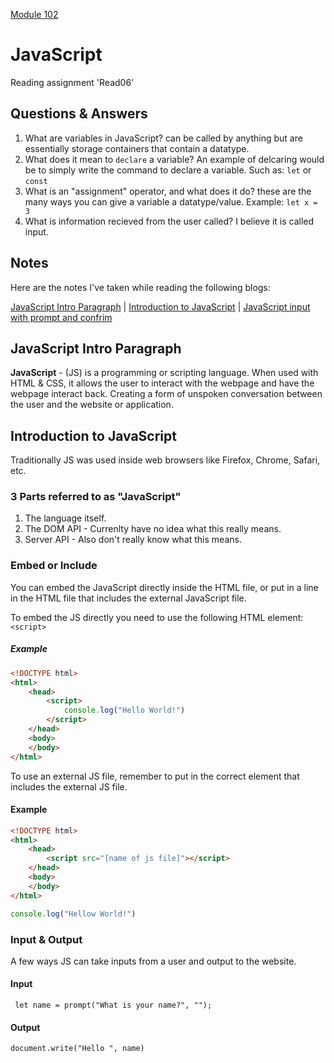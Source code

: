 [Module 102](../README)
# JavaScript

Reading assignment 'Read06'

## Questions & Answers

1. What are variables in JavaScript? can be called by anything but are essentially storage containers that contain a datatype.
2. What does it mean to `declare` a variable? An example of delcaring would be to simply write the command to declare a variable. Such as: `let` or `const`
3. What is an "assignment" operator, and what does it do? these are the many ways you can give a variable a datatype/value. Example: `let x = 3`
4. What is information recieved from the user called? I believe it is called input.

## Notes

Here are the notes I've taken while reading the following blogs:

[JavaScript Intro Paragraph](https://developer.mozilla.org/en-US/docs/Web/JavaScript) \| [Introduction to JavaScript](https://code-maven.com/introduction-to-javascript) \| [JavaScript input with prompt and confrim](https://code-maven.com/javascript-input-with-prompt-and-confirm)

## JavaScript Intro Paragraph

**JavaScript** - (JS) is a programming or scripting language. When used with HTML & CSS, it allows the user to interact with the webpage and have the webpage interact back. Creating a form of unspoken conversation between the user and the website or application.

## Introduction to JavaScript

Traditionally JS was used inside web browsers like Firefox, Chrome, Safari, etc.

### 3 Parts referred to as "JavaScript"

1. The language itself.
2. The DOM API - Currenlty have no idea what this really means.
3. Server API - Also don't really know what this means.

### Embed or Include

You can embed the JavaScript directly inside the HTML file, or put in a line in the HTML file that includes the external JavaScript file. 

To embed the JS directly you need to use the following HTML element: `<script>`

##### Example

``` HTML
<!DOCTYPE html>
<html>
    <head>
        <script>
            console.log("Hello World!")
        </script> 
    </head>
    <body>
    </body>
</html>
```

To use an external JS file, remember to put in the correct element that includes the external JS file.

#### Example

``` HTML
<!DOCTYPE html>
<html>
    <head>
        <script src="[name of js file]"></script>
    </head>
    <body>
    </body>
</html>
```

``` js
console.log("Hellow World!")
```

### Input & Output

A few ways JS can take inputs from a user and output to the website. 

#### Input

` let name = prompt("What is your name?", "");`

#### Output

`document.write("Hello ", name)`